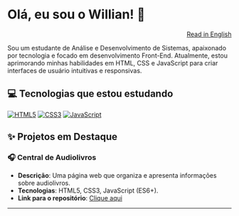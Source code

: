 # Olá, eu sou o Willian! 👋

<p align="right">
  <a href="README_en.md">Read in English</a>
</p>

<p>
  Sou um estudante de Análise e Desenvolvimento de Sistemas, apaixonado por tecnologia e focado em desenvolvimento Front-End. Atualmente, estou aprimorando minhas habilidades em HTML, CSS e JavaScript para criar interfaces de usuário intuitivas e responsivas.
</p>

## 💻 Tecnologias que estou estudando

[![HTML5](https://img.shields.io/badge/HTML5-E34F26?style=for-the-badge&logo=html5&logoColor=white)](badges/html.md)
[![CSS3](https://img.shields.io/badge/CSS3-1572B6?style=for-the-badge&logo=css3&logoColor=white)](badges/css.md)
[![JavaScript](https://img.shields.io/badge/JavaScript-F7DF1E?style=for-the-badge&logo=javascript&logoColor=black)](badges/javascript.md)

## ✨ Projetos em Destaque

### 🎧 Central de Audiolivros
- **Descrição**: Uma página web que organiza e apresenta informações sobre audiolivros.
- **Tecnologias**: HTML5, CSS3, JavaScript (ES6+).
- **Link para o repositório**: [Clique aqui](https://github.com/willianedu/CentralAudiolivros)

---